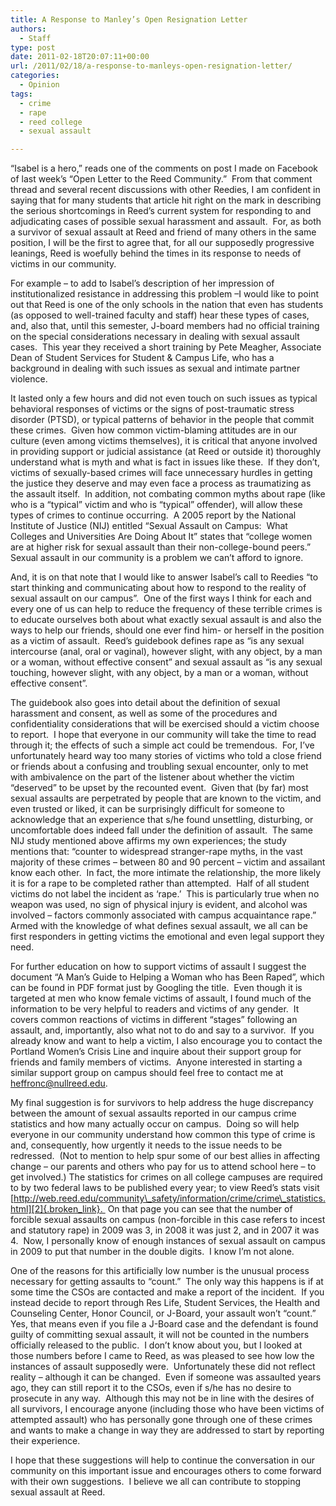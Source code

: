 ```yaml
---
title: A Response to Manley’s Open Resignation Letter
authors: 
  - Staff
type: post
date: 2011-02-18T20:07:11+00:00
url: /2011/02/18/a-response-to-manleys-open-resignation-letter/
categories:
  - Opinion
tags:
  - crime
  - rape
  - reed college
  - sexual assault

---
```

“Isabel is a hero,” reads one of the comments on post I made on Facebook of last week’s “Open Letter to the Reed Community.”  From that comment thread and several recent discussions with other Reedies, I am confident in saying that for many students that article hit right on the mark in describing the serious shortcomings in Reed’s current system for responding to and adjudicating cases of possible sexual harassment and assault.  For, as both a survivor of sexual assault at Reed and friend of many others in the same position, I will be the first to agree that, for all our supposedly progressive leanings, Reed is woefully behind the times in its response to needs of victims in our community.

For example – to add to Isabel’s description of her impression of institutionalized resistance in addressing this problem –I would like to point out that Reed is one of the only schools in the nation that even has students (as opposed to well-trained faculty and staff) hear these types of cases, and, also that, until this semester, J-board members had no official training on the special considerations necessary in dealing with sexual assault cases.  This year they received a short training by Pete Meagher, Associate Dean of Student Services for Student & Campus Life, who has a background in dealing with such issues as sexual and intimate partner violence.

It lasted only a few hours and did not even touch on such issues as typical behavioral responses of victims or the signs of post-traumatic stress disorder (PTSD), or typical patterns of behavior in the people that commit these crimes.  Given how common victim-blaming attitudes are in our culture (even among victims themselves), it is critical that anyone involved in providing support or judicial assistance (at Reed or outside it) thoroughly understand what is myth and what is fact in issues like these.  If they don’t, victims of sexually-based crimes will face unnecessary hurdles in getting the justice they deserve and may even face a process as traumatizing as the assault itself.  In addition, not combating common myths about rape (like who is a “typical” victim and who is “typical” offender), will allow these types of crimes to continue occurring.  A 2005 report by the National Institute of Justice (NIJ) entitled “Sexual Assault on Campus:  What Colleges and Universities Are Doing About It” states that “college women are at higher risk for sexual assault than their non-college-bound peers.”  Sexual assault in our community is a problem we can’t afford to ignore.

And, it is on that note that I would like to answer Isabel’s call to Reedies “to start thinking and communicating about how to respond to the reality of sexual assault on our campus”.  One of the first ways I think for each and every one of us can help to reduce the frequency of these terrible crimes is to educate ourselves both about what exactly sexual assault is and also the ways to help our friends, should one ever find him- or herself in the position as a victim of assault.  Reed’s guidebook defines rape as “is any sexual intercourse (anal, oral or vaginal), however slight, with any object, by a man or a woman, without effective consent” and sexual assault as “is any sexual touching, however slight, with any object, by a man or a woman, without effective consent”.

The guidebook also goes into detail about the definition of sexual harassment and consent, as well as some of the procedures and confidentiality considerations that will be exercised should a victim choose to report.  I hope that everyone in our community will take the time to read through it; the effects of such a simple act could be tremendous.  For, I’ve unfortunately heard way too many stories of victims who told a close friend or friends about a confusing and troubling sexual encounter, only to met with ambivalence on the part of the listener about whether the victim “deserved” to be upset by the recounted event.  Given that (by far) most sexual assaults are perpetrated by people that are known to the victim, and even trusted or liked, it can be surprisingly difficult for someone to acknowledge that an experience that s/he found unsettling, disturbing, or uncomfortable does indeed fall under the definition of assault.  The same NIJ study mentioned above affirms my own experiences; the study mentions that: “counter to widespread stranger-rape myths, in the vast majority of these crimes – between 80 and 90 percent – victim and assailant know each other.  In fact, the more intimate the relationship, the more likely it is for a rape to be completed rather than attempted.  Half of all student victims do not label the incident as ‘rape.’  This is particularly true when no weapon was used, no sign of physical injury is evident, and alcohol was involved – factors commonly associated with campus acquaintance rape.”  Armed with the knowledge of what defines sexual assault, we all can be first responders in getting victims the emotional and even legal support they need.

For further education on how to support victims of assault I suggest the document “A Man’s Guide to Helping a Woman who has Been Raped”, which can be found in PDF format just by Googling the title.  Even though it is targeted at men who know female victims of assault, I found much of the information to be very helpful to readers and victims of any gender.  It covers common reactions of victims in different “stages” following an assault, and, importantly, also what not to do and say to a survivor.  If you already know and want to help a victim, I also encourage you to contact the Portland Women’s Crisis Line and inquire about their support group for friends and family members of victims.  Anyone interested in starting a similar support group on campus should feel free to contact me at [&#x68;&#x65;&#x66;&#x66;&#x72;&#x6f;&#x6e;&#x63;&#x40;<span class="oe_displaynone">null</span>&#x72;&#x65;&#x65;&#x64;&#x2e;&#x65;&#x64;&#x75;][1].

My final suggestion is for survivors to help address the huge discrepancy between the amount of sexual assaults reported in our campus crime statistics and how many actually occur on campus.  Doing so will help everyone in our community understand how common this type of crime is and, consequently, how urgently it needs to the issue needs to be redressed.  (Not to mention to help spur some of our best allies in affecting change – our parents and others who pay for us to attend school here – to get involved.) The statistics for crimes on all college campuses are required to by two federal laws to be published every year; to view Reed’s stats visit [http://web.reed.edu/community\_safety/information/crime/crime\_statistics.html][2]{.broken_link}.  On that page you can see that the number of forcible sexual assaults on campus (non-forcible in this case refers to incest and statutory rape) in 2009 was 3, in 2008 it was just 2, and in 2007 it was 4.  Now, I personally know of enough instances of sexual assault on campus in 2009 to put that number in the double digits.  I know I’m not alone.

One of the reasons for this artificially low number is the unusual process necessary for getting assaults to “count.”  The only way this happens is if at some time the CSOs are contacted and make a report of the incident.  If you instead decide to report through Res Life, Student Services, the Health and Counseling Center, Honor Council, or J-Board, your assault won’t “count.”  Yes, that means even if you file a J-Board case and the defendant is found guilty of committing sexual assault, it will not be counted in the numbers officially released to the public.  I don’t know about you, but I looked at those numbers before I came to Reed, as was pleased to see how low the instances of assault supposedly were.  Unfortunately these did not reflect reality – although it can be changed.  Even if someone was assaulted years ago, they can still report it to the CSOs, even if s/he has no desire to prosecute in any way.  Although this may not be in line with the desires of all survivors, I encourage anyone (including those who have been victims of attempted assault) who has personally gone through one of these crimes and wants to make a change in way they are addressed to start by reporting their experience.

I hope that these suggestions will help to continue the conversation in our community on this important issue and encourages others to come forward with their own suggestions.  I believe we all can contribute to stopping sexual assault at Reed.

 [1]: mailto:&#x68;&#x65;&#x66;&#x66;&#x72;&#x6f;&#x6e;&#x63;&#x40;&#x72;&#x65;&#x65;&#x64;&#x2e;&#x65;&#x64;&#x75;
 [2]: http://web.reed.edu/community_safety/information/crime/crime_statistics.html